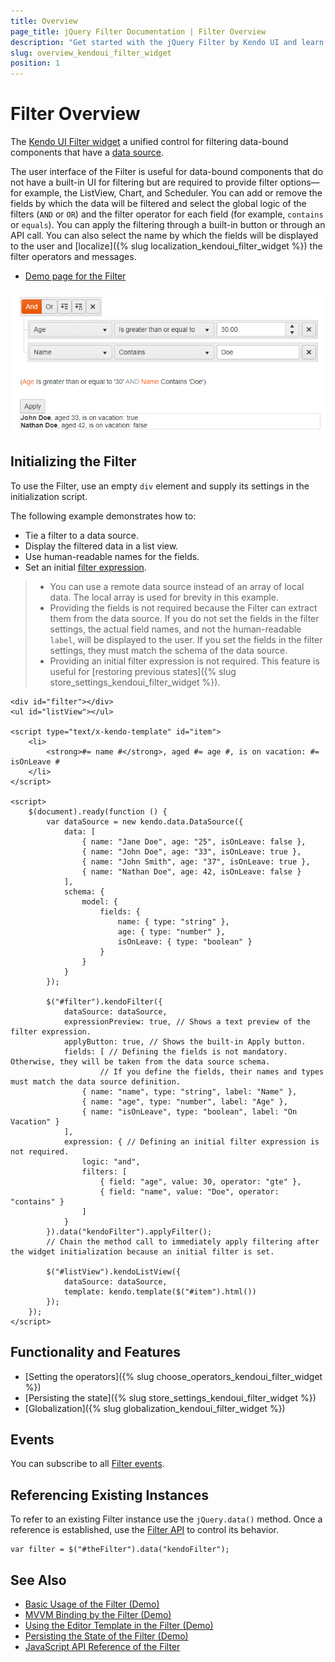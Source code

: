 ```yaml
---
title: Overview
page_title: jQuery Filter Documentation | Filter Overview
description: "Get started with the jQuery Filter by Kendo UI and learn how to create, initialize, and enable the widget."
slug: overview_kendoui_filter_widget
position: 1
---
```


# Filter Overview

The [Kendo UI Filter widget](https://demos.telerik.com/kendo-ui/filter/index) a unified control for filtering data-bound components that have a [data source](/api/javascript/data/datasource).

The user interface of the Filter is useful for data-bound components that do not have a built-in UI for filtering but are required to provide filter options&mdash;for example, the ListView, Chart, and Scheduler. You can add or remove the fields by which the data will be filtered and select the global logic of the filters (`AND` or `OR`) and the filter operator for each field (for example, `contains` or `equals`). You can apply the filtering through a built-in button or through an API call. You can also select the name by which the fields will be displayed to the user and [localize]({% slug localization_kendoui_filter_widget %}) the filter operators and messages.

* [Demo page for the Filter](https://demos.telerik.com/kendo-ui/filter/index)

![A Filter widget](images/filter-overview.png)

## Initializing the Filter

To use the Filter, use an empty `div` element and supply its settings in the initialization script.

The following example demonstrates how to:
* Tie a filter to a data source.
* Display the filtered data in a list view.
* Use human-readable names for the fields.
* Set an initial [filter expression](/api/javascript/ui/filter/configuration/expression).

> * You can use a remote data source instead of an array of local data. The local array is used for brevity in this example.
> * Providing the fields is not required because the Filter can extract them from the data source. If you do not set the fields in the filter settings, the actual field names, and not the human-readable `label`, will be displayed to the user. If you set the fields in the filter settings, they must match the schema of the data source.
> * Providing an initial filter expression is not required. This feature is useful for [restoring previous states]({% slug store_settings_kendoui_filter_widget %}).

```dojo
<div id="filter"></div>
<ul id="listView"></ul>

<script type="text/x-kendo-template" id="item">
    <li>
        <strong>#= name #</strong>, aged #= age #, is on vacation: #= isOnLeave #
    </li>
</script>

<script>
    $(document).ready(function () {
        var dataSource = new kendo.data.DataSource({
            data: [
                { name: "Jane Doe", age: "25", isOnLeave: false },
                { name: "John Doe", age: "33", isOnLeave: true },
                { name: "John Smith", age: "37", isOnLeave: true },
                { name: "Nathan Doe", age: 42, isOnLeave: false }
            ],
            schema: {
                model: {
                    fields: {
                        name: { type: "string" },
                        age: { type: "number" },
                        isOnLeave: { type: "boolean" }
                    }
                }
            }
        });

        $("#filter").kendoFilter({
            dataSource: dataSource,
            expressionPreview: true, // Shows a text preview of the filter expression.
            applyButton: true, // Shows the built-in Apply button.
            fields: [ // Defining the fields is not mandatory. Otherwise, they will be taken from the data source schema.
                    // If you define the fields, their names and types must match the data source definition.
                { name: "name", type: "string", label: "Name" },
                { name: "age", type: "number", label: "Age" },
                { name: "isOnLeave", type: "boolean", label: "On Vacation" }
            ],
            expression: { // Defining an initial filter expression is not required.
                logic: "and",
                filters: [
                    { field: "age", value: 30, operator: "gte" },
                    { field: "name", value: "Doe", operator: "contains" }
                ]
            }
        }).data("kendoFilter").applyFilter();
        // Chain the method call to immediately apply filtering after the widget initialization because an initial filter is set.

        $("#listView").kendoListView({
            dataSource: dataSource,
            template: kendo.template($("#item").html())
        });
    });
</script>
```

## Functionality and Features

* [Setting the operators]({% slug choose_operators_kendoui_filter_widget %})
* [Persisting the state]({% slug store_settings_kendoui_filter_widget %})
* [Globalization]({% slug globalization_kendoui_filter_widget %})

## Events

You can subscribe to all [Filter events](/api/javascript/ui/filter#events).

## Referencing Existing Instances

To refer to an existing Filter instance use the `jQuery.data()` method. Once a reference is established, use the [Filter API](/api/javascript/ui/filter) to control its behavior.

```
var filter = $("#theFilter").data("kendoFilter");
```

## See Also

* [Basic Usage of the Filter (Demo)](https://demos.telerik.com/kendo-ui/filter/index)
* [MVVM Binding by the Filter (Demo)](https://demos.telerik.com/kendo-ui/filter/mvvm)
* [Using the Editor Template in the Filter (Demo)](https://demos.telerik.com/kendo-ui/filter/custom-editors)
* [Persisting the State of the Filter (Demo)](https://demos.telerik.com/kendo-ui/filter/persist-state)
* [JavaScript API Reference of the Filter](/api/javascript/ui/filter)
